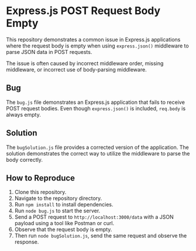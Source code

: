 # Express.js POST Request Body Empty

This repository demonstrates a common issue in Express.js applications where the request body is empty when using `express.json()` middleware to parse JSON data in POST requests.

The issue is often caused by incorrect middleware order, missing middleware, or incorrect use of body-parsing middleware.

## Bug

The `bug.js` file demonstrates an Express.js application that fails to receive POST request bodies.  Even though `express.json()` is included, `req.body` is always empty.

## Solution

The `bugSolution.js` file provides a corrected version of the application.  The solution demonstrates the correct way to utilize the middleware to parse the body correctly.

## How to Reproduce

1. Clone this repository.
2. Navigate to the repository directory.
3. Run `npm install` to install dependencies.
4. Run `node bug.js` to start the server.
5. Send a POST request to `http://localhost:3000/data` with a JSON payload using a tool like Postman or curl.
6. Observe that the request body is empty.
7. Then run `node bugSolution.js`, send the same request and observe the response.